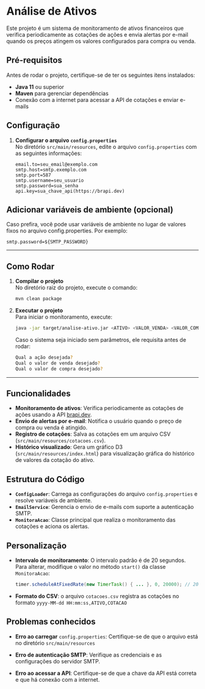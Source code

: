 # Análise de Ativos

Este projeto é um sistema de monitoramento de ativos financeiros que verifica periodicamente as cotações de ações e envia alertas por e-mail quando os preços atingem os valores configurados para compra ou venda.


## Pré-requisitos

Antes de rodar o projeto, certifique-se de ter os seguintes itens instalados:

- **Java 11** ou superior
- **Maven** para gerenciar dependências
- Conexão com a internet para acessar a API de cotações e enviar e-mails

## Configuração

1. **Configurar o arquivo `config.properties`**  
   No diretório `src/main/resources`, edite o arquivo `config.properties` com as seguintes informações:

    ```properties
    email.to=seu_email@exemplo.com
    smtp.host=smtp.exemplo.com
    smtp.port=587
    smtp.username=seu_usuario
    smtp.password=sua_senha
    api.key=sua_chave_api(https://brapi.dev)
    ```

 ## Adicionar variáveis de ambiente (opcional)

Caso prefira, você pode usar variáveis de ambiente no lugar de valores fixos no arquivo config.properties. Por exemplo:

`smtp.password=${SMTP_PASSWORD}`

---

## Como Rodar

1. **Compilar o projeto**  
   No diretório raiz do projeto, execute o comando:

   ```sh
   mvn clean package
   ```
2. **Executar o projeto**  
   Para iniciar o monitoramento, execute:

   ```sh
   java -jar target/analise-ativo.jar <ATIVO> <VALOR_VENDA> <VALOR_COMPRA>
    ```
   Caso o sistema seja iniciado sem parâmetros, ele requisita antes de rodar:

    ```sh
   Qual a ação desejada? 
   Qual o valor de venda desejado?
   Qual o valor de compra desejado?
    ```
---

## Funcionalidades

- **Monitoramento de ativos**: Verifica periodicamente as cotações de ações usando a API [brapi.dev](https://brapi.dev).
- **Envio de alertas por e-mail**: Notifica o usuário quando o preço de compra ou venda é atingido.
- **Registro de cotações**: Salva as cotações em um arquivo CSV (`src/main/resources/cotacoes.csv`).
- **Histórico visualizado**: Gera um gráfico D3 (`src/main/resources/index.html`) para visualização gráfica do histórico de valores da cotação do ativo.
## Estrutura do Código

- **`ConfigLoader`**: Carrega as configurações do arquivo `config.properties` e resolve variáveis de ambiente.
- **`EmailService`**: Gerencia o envio de e-mails com suporte a autenticação SMTP.
- **`MonitoraAcao`**: Classe principal que realiza o monitoramento das cotações e aciona os alertas.

## Personalização

- **Intervalo de monitoramento**: O intervalo padrão é de 20 segundos. Para alterar, modifique o valor no método `start()` da classe `MonitoraAcao`:

   ```java
   timer.scheduleAtFixedRate(new TimerTask() { ... }, 0, 20000); // 20000 ms = 20 segundos
   ```

- **Formato do CSV**: o arquivo `cotacoes.csv` registra as cotações no formato `yyyy-MM-dd HH:mm:ss,ATIVO,COTACAO`

## Problemas conhecidos

- **Erro ao carregar** `config.properties`: Certifique-se de que o arquivo está no diretório `src/main/resources`

- **Erro de autenticação SMTP**: Verifique as credenciais e as configurações do servidor SMTP.

- **Erro ao acessar a API**: Certifique-se de que a chave da API está correta e que há conexão com a internet.